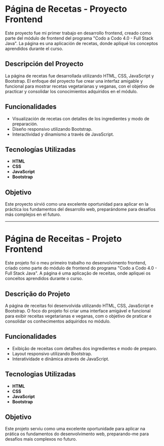 # Página de Recetas - Proyecto Frontend

Este proyecto fue mi primer trabajo en desarrollo frontend, creado como parte del módulo de frontend del programa "Codo a Codo 4.0 - Full Stack Java". La página es una aplicación de recetas, donde apliqué los conceptos aprendidos durante el curso.

## Descripción del Proyecto

La página de recetas fue desarrollada utilizando HTML, CSS, JavaScript y Bootstrap. El enfoque del proyecto fue crear una interfaz amigable y funcional para mostrar recetas vegetarianas y veganas, con el objetivo de practicar y consolidar los conocimientos adquiridos en el módulo.

## Funcionalidades

- Visualización de recetas con detalles de los ingredientes y modo de preparación.
- Diseño responsivo utilizando Bootstrap.
- Interactividad y dinamismo a través de JavaScript.

## Tecnologías Utilizadas

- **HTML**
- **CSS**
- **JavaScript**
- **Bootstrap**

## Objetivo

Este proyecto sirvió como una excelente oportunidad para aplicar en la práctica los fundamentos del desarrollo web, preparándome para desafíos más complejos en el futuro.

---

# Página de Receitas - Projeto Frontend

Este projeto foi o meu primeiro trabalho no desenvolvimento frontend, criado como parte do módulo de frontend do programa "Codo a Codo 4.0 - Full Stack Java". A página é uma aplicação de receitas, onde apliquei os conceitos aprendidos durante o curso.

## Descrição do Projeto

A página de receitas foi desenvolvida utilizando HTML, CSS, JavaScript e Bootstrap. O foco do projeto foi criar uma interface amigável e funcional para exibir receitas vegetarianas e veganas, com o objetivo de praticar e consolidar os conhecimentos adquiridos no módulo.

## Funcionalidades

- Exibição de receitas com detalhes dos ingredientes e modo de preparo.
- Layout responsivo utilizando Bootstrap.
- Interatividade e dinâmica através de JavaScript.

## Tecnologias Utilizadas

- **HTML**
- **CSS**
- **JavaScript**
- **Bootstrap**

## Objetivo

Este projeto serviu como uma excelente oportunidade para aplicar na prática os fundamentos do desenvolvimento web, preparando-me para desafios mais complexos no futuro.
